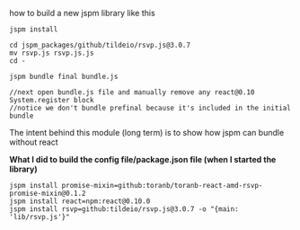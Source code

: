 how to build a new jspm library like this

    jspm install

    cd jspm_packages/github/tildeio/rsvp.js@3.0.7
    mv rsvp.js rsvp.js.js
    cd -

    jspm bundle final bundle.js
    
    //next open bundle.js file and manually remove any react@0.10 System.register block
    //notice we don't bundle prefinal because it's included in the initial bundle

The intent behind this module (long term) is to show how jspm can bundle without react

**What I did to build the config file/package.json file (when I started the library)**

    jspm install promise-mixin=github:toranb/toranb-react-amd-rsvp-promise-mixin@0.1.2
    jspm install react=npm:react@0.10.0
    jspm install rsvp=github:tildeio/rsvp.js@3.0.7 -o "{main: 'lib/rsvp.js'}"
